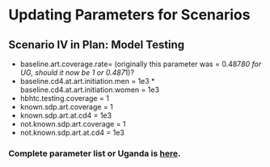 # Updating Parameters for Scenarios

## Scenario IV in Plan: Model Testing

   *  baseline.art.coverage.rate= (originally this parameter was = 0.487*80 for UG, should it now be 1 or 0.487*1)?
   *  baseline.cd4.at.art.initiation.men = 1e3                                                                                     *  baseline.cd4.at.art.initiation.women = 1e3
   *  hbhtc.testing.coverage = 1                
   *  known.sdp.art.coverage = 1
   *  known.sdp.art.at.cd4 = 1e3
   *  not.known.sdp.art.coverage = 1
   *  not.known.sdp.art.at.cd4 = 1e3

### Complete parameter list or Uganda is [here](https://github.com/khanna7/Sero-discordant_Couples/blob/master/Code/Data/params_uganda_d3.R). 
